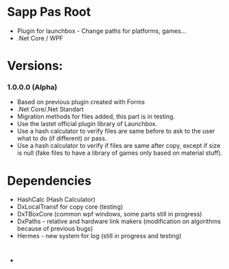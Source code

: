 # Sapp Pas Root
- Plugin for launchbox - Change paths for platforms, games...
- .Net Core / WPF 

# Versions:
### 1.0.0.0 (Alpha)
- Based on previous plugin created with Forms
- .Net Core/.Net Standart
- Migration methods for files added, this part is in testing.
- Use the lastet official plugin library of Launchbox.
- Use a hash calculator to verify files are same before to ask to the user what to do (if different) or pass.
- Use a hash calculator to verify if files are same after copy, except if size is null (fake files to have a library of games only based on material stuff).

# Dependencies
- HashCalc (Hash Calculator)
- DxLocalTransf for copy core (testing) 
- DxTBoxCore (common wpf windows, some parts still in progress)
- DxPaths - relative and hardware link makers (modification on algorithms because of previous bugs)
- Hermes - new system for log (still in progress and testing)

#
- 
